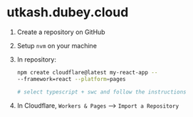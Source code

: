 # utkash.dubey.cloud

1. Create a repository on GitHub
2. Setup `nvm` on your machine
3. In repository:

    ```zsh
    npm create cloudflare@latest my-react-app --
    --framework=react --platform=pages

    # select typescript + swc and follow the instructions
    ```

4. In Cloudflare, `Workers & Pages` --> `Import a Repository`
